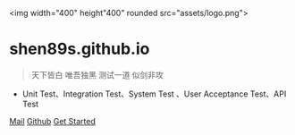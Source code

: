 <img width="400" height"400" rounded src="assets/logo.png">

# shen89s.github.io

> 天下皆白 唯吾独黑 测试一道 似剑非攻

- Unit Test、Integration Test、System Test 、User Acceptance Test、API Test

[Mail](mailto:shenjb@thunisoft.com)
[Github](https://github.com/Shen89s/shen89s.github.io)
[Get Started](#shen89sgithubio)

